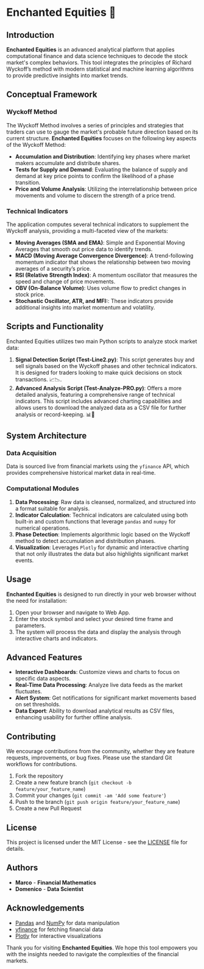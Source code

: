 # Enchanted Equities 🌟

## Introduction
**Enchanted Equities** is an advanced analytical platform that applies computational finance and data science techniques to decode the stock market's complex behaviors. This tool integrates the principles of Richard Wyckoff’s method with modern statistical and machine learning algorithms to provide predictive insights into market trends.

## Conceptual Framework

### Wyckoff Method
The Wyckoff Method involves a series of principles and strategies that traders can use to gauge the market's probable future direction based on its current structure. **Enchanted Equities** focuses on the following key aspects of the Wyckoff Method:
- **Accumulation and Distribution**: Identifying key phases where market makers accumulate and distribute shares.
- **Tests for Supply and Demand**: Evaluating the balance of supply and demand at key price points to confirm the likelihood of a phase transition.
- **Price and Volume Analysis**: Utilizing the interrelationship between price movements and volume to discern the strength of a price trend.

### Technical Indicators
The application computes several technical indicators to supplement the Wyckoff analysis, providing a multi-faceted view of the markets:
- **Moving Averages (SMA and EMA)**: Simple and Exponential Moving Averages that smooth out price data to identify trends.
- **MACD (Moving Average Convergence Divergence)**: A trend-following momentum indicator that shows the relationship between two moving averages of a security’s price.
- **RSI (Relative Strength Index)**: A momentum oscillator that measures the speed and change of price movements.
- **OBV (On-Balance Volume)**: Uses volume flow to predict changes in stock price.
- **Stochastic Oscillator, ATR, and MFI:**: These indicators provide additional insights into market momentum and volatility.

## Scripts and Functionality
Enchanted Equities utilizes two main Python scripts to analyze stock market data:
  1. **Signal Detection Script (Test-Line2.py)**: This script generates buy and sell signals based on the Wyckoff phases and other technical indicators. It is designed for traders looking to make quick decisions on stock transactions. 📈📉.
  2. **Advanced Analysis Script (Test-Analyze-PRO.py)**: Offers a more detailed analysis, featuring a comprehensive range of technical indicators. This script includes advanced charting capabilities and allows users to download the analyzed data as a CSV file for further analysis or record-keeping. 📊📁

## System Architecture

### Data Acquisition
Data is sourced live from financial markets using the `yfinance` API, which provides comprehensive historical market data in real-time.

### Computational Modules
1. **Data Processing**: Raw data is cleansed, normalized, and structured into a format suitable for analysis.
2. **Indicator Calculation**: Technical indicators are calculated using both built-in and custom functions that leverage `pandas` and `numpy` for numerical operations.
3. **Phase Detection**: Implements algorithmic logic based on the Wyckoff method to detect accumulation and distribution phases.
4. **Visualization**: Leverages `Plotly` for dynamic and interactive charting that not only illustrates the data but also highlights significant market events.

## Usage

**Enchanted Equities** is designed to run directly in your web browser without the need for installation:
1. Open your browser and navigate to Web App.
2. Enter the stock symbol and select your desired time frame and parameters.
3. The system will process the data and display the analysis through interactive charts and indicators.

## Advanced Features

- **Interactive Dashboards**: Customize views and charts to focus on specific data aspects.
- **Real-Time Data Processing**: Analyze live data feeds as the market fluctuates.
- **Alert System**: Get notifications for significant market movements based on set thresholds.
- **Data Export**: Ability to download analytical results as CSV files, enhancing usability for further offline analysis.

## Contributing
We encourage contributions from the community, whether they are feature requests, improvements, or bug fixes. Please use the standard Git workflows for contributions.

1. Fork the repository
2. Create a new feature branch (`git checkout -b feature/your_feature_name`)
3. Commit your changes (`git commit -am 'Add some feature'`)
4. Push to the branch (`git push origin feature/your_feature_name`)
5. Create a new Pull Request

## License
This project is licensed under the MIT License - see the [LICENSE](LICENSE.md) file for details.

## Authors
- **Marco** - **Financial Mathematics**
- **Domenico** - **Data Scientist**

## Acknowledgements
- [Pandas](https://pandas.pydata.org/) and [NumPy](http://numpy.org/) for data manipulation
- [yfinance](https://pypi.org/project/yfinance/) for fetching financial data
- [Plotly](https://plotly.com/) for interactive visualizations

Thank you for visiting **Enchanted Equities**. We hope this tool empowers you with the insights needed to navigate the complexities of the financial markets.

